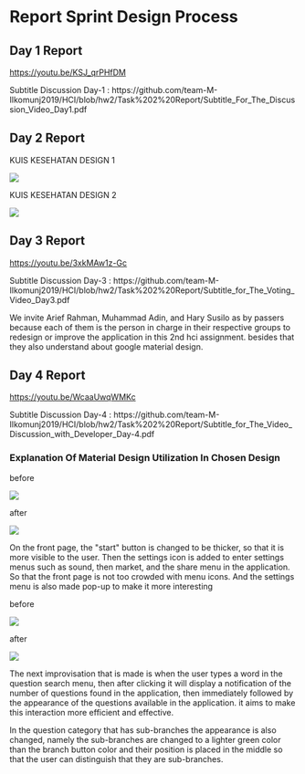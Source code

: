 #  Report Sprint Design Process

## Day 1 Report
https://youtu.be/KSJ_qrPHfDM
<p>Subtitle Discussion Day-1 : https://github.com/team-M-Ilkomunj2019/HCI/blob/hw2/Task%202%20Report/Subtitle_For_The_Discussion_Video_Day1.pdf</p>

## Day 2 Report
<p>KUIS KESEHATAN DESIGN 1</p>
<img src="KUIS_KESEHATAN_Design_1.jpg">
<p>KUIS KESEHATAN DESIGN 2</p>
<img src="KUIS_KESEHATAN_DESIGN_2.jpg">

## Day 3 Report
https://youtu.be/3xkMAw1z-Gc
<p>Subtitle Discussion Day-3 : https://github.com/team-M-Ilkomunj2019/HCI/blob/hw2/Task%202%20Report/Subtitle_for_The_Voting_Video_Day3.pdf</p>
<p> We invite Arief Rahman, Muhammad Adin, and Hary Susilo as by passers because each of them is the person in charge in their respective groups to redesign or improve the application in this 2nd hci assignment. besides that they also understand about google material design.</p>

## Day 4 Report
https://youtu.be/WcaaUwqWMKc
<p>Subtitle Discussion Day-4 : https://github.com/team-M-Ilkomunj2019/HCI/blob/hw2/Task%202%20Report/Subtitle_for_The_Video_Discussion_with_Developer_Day-4.pdf</p>

### Explanation Of Material Design Utilization In Chosen Design
<p>before</p>
<img src="before1.jpeg"> 
<p>after</p>
<img src="after1.jpg">
<p>On the front page, the "start" button is changed to be thicker, so that it is more visible to the user. Then the settings icon is added to enter settings menus such as sound, then market, and the share menu in the application. So that the front page is not too crowded with menu icons. And the settings menu is also made pop-up to make it more interesting</p>


<p>before</p>
<img src="before2.jpeg"> 
<p>after</p>
<img src="after2.jpg">

<p>The next improvisation that is made is when the user types a word in the question search menu, then after clicking it will display a notification of the number of questions found in the application, then immediately followed by the appearance of the questions available in the application. it aims to make this interaction more efficient and effective.</p>
<p>In the question category that has sub-branches the appearance is also changed, namely the sub-branches are changed to a lighter green color than the branch button color and their position is placed in the middle so that the user can distinguish that they are sub-branches.</p>
